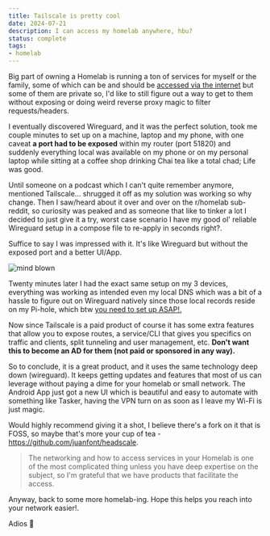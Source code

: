 ```yaml
---
title: Tailscale is pretty cool 
date: 2024-07-21
description: I can access my homelab anywhere, hbu?
status: complete
tags: 
- homelab
---
```


Big part of owning a Homelab is running a ton of services for myself or the family, some of which can be and should be [accessed via the internet](https://mvaldes.dev/blog/cloudflare-tunnels/) but some of them are private so, I'd like to still figure out a way to get to them without exposing or doing weird reverse proxy magic to filter requests/headers.

I eventually discovered Wireguard, and it was the perfect solution, took me couple minutes to set up on a machine, laptop and my phone, with one caveat __a port had to be exposed__ within my router (port 51820) and suddenly everything local was available on my phone or on my personal laptop while sitting at a coffee shop drinking Chai tea like a total chad; Life was good.

Until someone on a podcast which I can't quite remember anymore, mentioned Tailscale... shrugged it off as my solution was working so why change. Then I saw/heard about it over and over on the r/homelab sub-reddit, so curiosity was peaked and as someone that like to tinker a lot I decided to just give it a try, worst case scenario I have my good ol' reliable Wireguard setup in a compose file to re-apply in seconds right?.

Suffice to say I was impressed with it. It's like Wireguard but without the exposed port and a better UI/App.

<img src="https://c.tenor.com/N5RUSETuDaYAAAAC/hugh-jackman.gif" alt="mind blown" />

Twenty minutes later I had the exact same setup on my 3 devices, everything was working as intended even my local DNS which was a bit of a hassle to figure out on Wireguard natively since those local records reside on my Pi-hole, which btw [you need to set up ASAP!.](https://mvaldes.dev/blog/pihole-is-awesome/)

Now since Tailscale is a paid product of course it has some extra features that allow you to expose routes, a service/CLI that gives you specifics on traffic and clients, split tunneling and user management, etc. **Don't want this to become an AD for them (not paid or sponsored in any way).**

So to conclude, it is a great product, and it uses the same technology deep down (wireguard). 
 It keeps getting updates and features that most of us can leverage without paying a dime for your homelab or small network. The Android App just got a new UI which is beautiful and easy to automate with something like Tasker, having the VPN turn on as soon as I leave my Wi-Fi is just magic.

Would highly recommend giving it a shot, I believe there's a fork on it that is FOSS, so maybe that's more your cup of tea - https://github.com/juanfont/headscale.

>The networking and how to access services in your Homelab is one of the most complicated thing unless you have deep expertise on the subject, so I'm grateful that we have products that facilitate the access.

Anyway, back to some more homelab-ing. Hope this helps you reach into your network easier!.

Adios 👋
